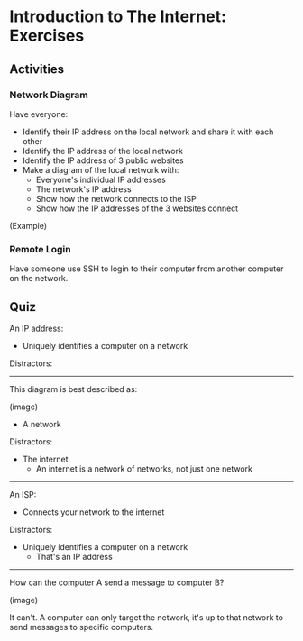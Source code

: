 # Introduction to The Internet: Exercises

## Activities

### Network Diagram

Have everyone:

* Identify their IP address on the local network and share it with each other
* Identify the IP address of the local network
* Identify the IP address of 3 public websites
* Make a diagram of the local network with:
  * Everyone's individual IP addresses
  * The network's IP address
  * Show how the network connects to the ISP
  * Show how the IP addresses of the 3 websites connect

(Example)

### Remote Login

Have someone use SSH to login to their computer from another computer on the network.

## Quiz

An IP address:

* Uniquely identifies a computer on a network

Distractors:

---

This diagram is best described as:

(image)

* A network

Distractors:

* The internet
  * An internet is a network of networks, not just one network

---

An ISP:

* Connects your network to the internet

Distractors:

* Uniquely identifies a computer on a network
  * That's an IP address

---

How can the computer A send a message to computer B?

(image)

It can't. A computer can only target the network, it's up to that network to send messages to specific computers.
